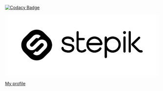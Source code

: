 
[![Codacy Badge](https://api.codacy.com/project/badge/Grade/ed907a5b672849f8bea1bee55c03b8f5)](https://app.codacy.com/gh/Burconst/StepikPractice?utm_source=github.com&utm_medium=referral&utm_content=Burconst/StepikPractice&utm_campaign=Badge_Grade)

![Alt text](./images/stepik.svg?raw=true)

[My profile](https://stepik.org/users/291104111)
